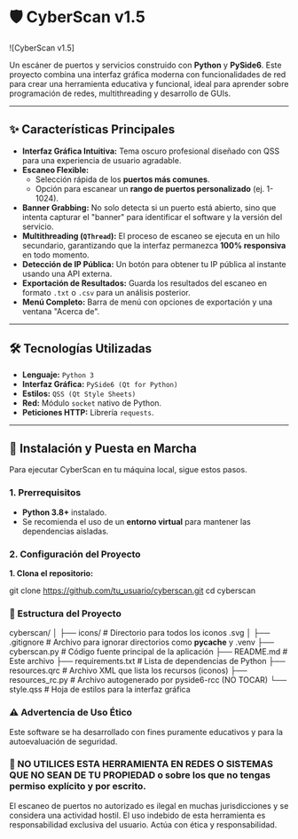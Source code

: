 # 🛡️ CyberScan v1.5

![CyberScan v1.5]

Un escáner de puertos y servicios construido con **Python** y **PySide6**. Este proyecto combina una interfaz gráfica moderna con funcionalidades de red para crear una herramienta educativa y funcional, ideal para aprender sobre programación de redes, multithreading y desarrollo de GUIs.

---

## ✨ Características Principales

-   **Interfaz Gráfica Intuitiva:** Tema oscuro profesional diseñado con QSS para una experiencia de usuario agradable.
-   **Escaneo Flexible:**
    -   Selección rápida de los **puertos más comunes**.
    -   Opción para escanear un **rango de puertos personalizado** (ej. 1-1024).
-   **Banner Grabbing:** No solo detecta si un puerto está abierto, sino que intenta capturar el "banner" para identificar el software y la versión del servicio.
-   **Multithreading (`QThread`):** El proceso de escaneo se ejecuta en un hilo secundario, garantizando que la interfaz permanezca **100% responsiva** en todo momento.
-   **Detección de IP Pública:** Un botón para obtener tu IP pública al instante usando una API externa.
-   **Exportación de Resultados:** Guarda los resultados del escaneo en formato `.txt` o `.csv` para un análisis posterior.
-   **Menú Completo:** Barra de menú con opciones de exportación y una ventana "Acerca de".

---

## 🛠️ Tecnologías Utilizadas

-   **Lenguaje:** `Python 3`
-   **Interfaz Gráfica:** `PySide6 (Qt for Python)`
-   **Estilos:** `QSS (Qt Style Sheets)`
-   **Red:** Módulo `socket` nativo de Python.
-   **Peticiones HTTP:** Librería `requests`.

---

## 🚀 Instalación y Puesta en Marcha

Para ejecutar CyberScan en tu máquina local, sigue estos pasos.

### 1. Prerrequisitos

-   **Python 3.8+** instalado.
-   Se recomienda el uso de un **entorno virtual** para mantener las dependencias aisladas.

### 2. Configuración del Proyecto

**1. Clona el repositorio:**

git clone https://github.com/tu_usuario/cyberscan.git
cd cyberscan

### 📁 Estructura del Proyecto
cyberscan/
│
├── icons/                # Directorio para todos los iconos .svg
│
├── .gitignore            # Archivo para ignorar directorios como __pycache__ y .venv
├── cyberscan.py          # Código fuente principal de la aplicación
├── README.md             # Este archivo
├── requirements.txt      # Lista de dependencias de Python
├── resources.qrc         # Archivo XML que lista los recursos (iconos)
├── resources_rc.py       # Archivo autogenerado por pyside6-rcc (NO TOCAR)
└── style.qss             # Hoja de estilos para la interfaz gráfica
### ⚠️ Advertencia de Uso Ético
Este software se ha desarrollado con fines puramente educativos y para la autoevaluación de seguridad.
### 🔴 NO UTILICES ESTA HERRAMIENTA EN REDES O SISTEMAS QUE NO SEAN DE TU PROPIEDAD o sobre los que no tengas permiso explícito y por escrito.
El escaneo de puertos no autorizado es ilegal en muchas jurisdicciones y se considera una actividad hostil.
El uso indebido de esta herramienta es responsabilidad exclusiva del usuario. Actúa con ética y responsabilidad.
